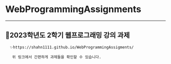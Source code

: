 # WebProgrammingAssignments

---

## 🔔2023학년도 2학기 웹프로그래밍 강의 과제

      ✨https://shahn1111.github.io/WebProgrammingAssigments/

       위 링크에서 간편하게 과제들을 확인할 수 있습니다.
